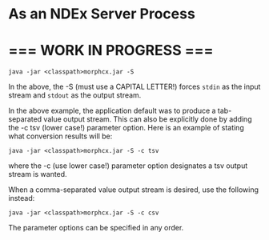 # As an NDEx Server Process

# === WORK IN PROGRESS ===

```text
java -jar <classpath>morphcx.jar -S
```
In the above, the -S (must use a CAPITAL LETTER!) forces `stdin` as the input stream and `stdout` 
as the output stream.  

In the above example, the application default was to produce a tab-separated value
output stream.  This can also be explicitly done by adding the -c tsv (lower case!) 
parameter option.  Here is an example of stating what conversion results will be:

```text
java -jar <classpath>morphcx.jar -S -c tsv
```
where the -c (use lower case!) parameter option designates a tsv output stream is wanted.


When a comma-separated value output stream is desired, use the following instead:

```text
java -jar <classpath>morphcx.jar -S -c csv 
```

The parameter options can be specified in any order.
